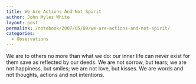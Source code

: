```yaml
---
title: We Are Actions And Not Spirit
author: John Myles White
layout: post
permalink: /notebook/2007/05/09/we-are-actions-and-not-spirit/
categories:
  - Observations
---
```


We are to others no more than what we do: our inner life can never exist for them save as reflected by our deeds. We are not sorrow, but tears; we are not happiness, but smiles; we are not love, but kisses. We are words and not thoughts, actions and not intentions.
